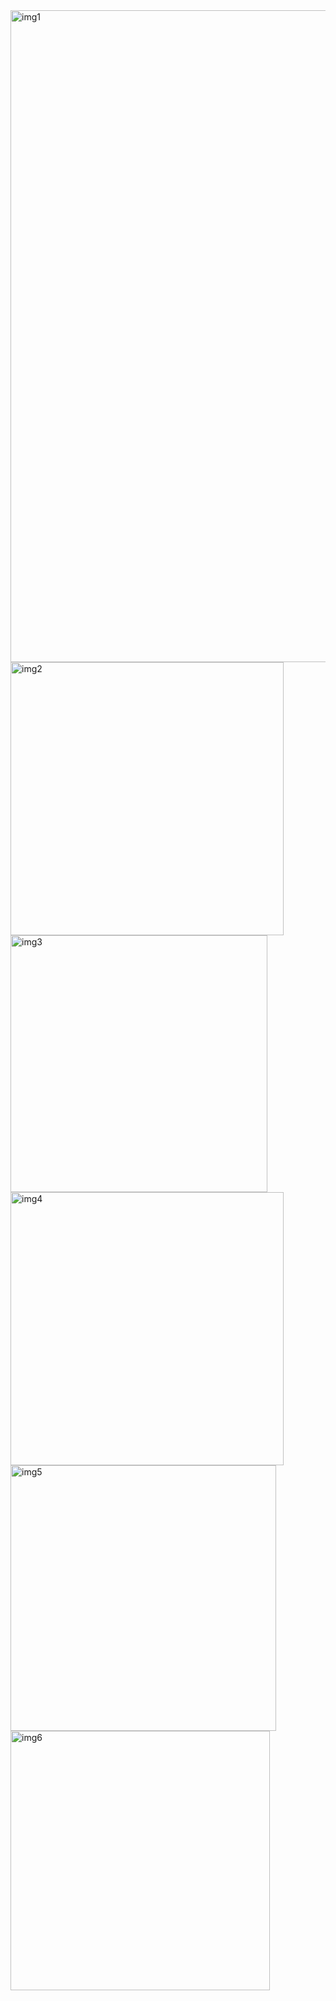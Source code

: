 <img width="1043" alt="img1" src="https://github.com/user-attachments/assets/72df4be2-1a49-48d2-8c81-c7efb078a3d7" />
<img width="437" alt="img2" src="https://github.com/user-attachments/assets/ae070218-a832-45c6-b57b-c8110946b24a" />
<img width="411" alt="img3" src="https://github.com/user-attachments/assets/258b598f-0bbf-4d5d-94c4-a9c2b7b28383" />
<img width="437" alt="img4" src="https://github.com/user-attachments/assets/7ea03931-15a4-4d2f-b14d-08ab9a86230a" />
<img width="425" alt="img5" src="https://github.com/user-attachments/assets/2a23198b-abb4-4942-b64c-052bf3c2f34c" />
<img width="415" alt="img6" src="https://github.com/user-attachments/assets/1fc85961-6766-4f7f-86ce-eec8fb1114c3" />
